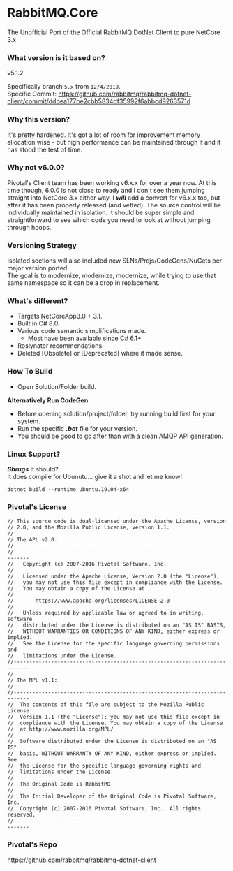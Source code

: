 # RabbitMQ.Core  
 The Unofficial Port of the Official RabbitMQ DotNet Client to pure NetCore 3.x  
 
### What version is it based on?  
v5.1.2

Specifically branch `5.x` from `12/4/2019`.  
Specific Commit: https://github.com/rabbitmq/rabbitmq-dotnet-client/commit/ddbea177be2cbb5834df35992f6abbcd9263571d

### Why this version?
It's pretty hardened. It's got a lot of room for improvement memory allocation wise - but high performance can be maintained through it and it has stood the test of time.  

### Why not v6.0.0?  
 Pivotal's Client team has been working v6.x.x for over a year now. At this time though, 6.0.0 is not close to ready and I don't see them jumping straight into NetCore 3.x either way. I ***will*** add a convert for v6.x.x too, but after it has been properly released (and vetted). The source control will be individually maintained in isolation. It should be super simple and straightforward to see which code you need to look at without jumping through hoops.  

### Versioning Strategy  
Isolated sections will also included new SLNs/Projs/CodeGens/NuGets per major version ported.    
The goal is to modernize, modernize, modernize, while trying to use that same namespace so it can be a drop in replacement.   

### What's different?  
 * Targets NetCoreApp3.0 + 3.1.  
 * Built in C# 8.0.  
 * Various code semantic simplifications made.  
   * Most have been available since C# 6.1+   
 * Roslynator recommendations.   
 * Deleted [Obsolete] or [Deprecated] where it made sense.   
 
 ### How To Build  
 * Open Solution/Folder build.
 
 **Alternatively Run CodeGen**  
 * Before opening solution/project/folder, try running build first for your system.  
 * Run the specific ***.bat*** file for your version.  
 * You should be good to go after than with a clean AMQP API generation.  
 
 ### Linux Support?
 ***Shrugs*** It should?  
 It does compile for Ubunutu... give it a shot and let me know!  
 
`dotnet build --runtime ubuntu.19.04-x64`
 
 ### Pivotal's License
 
```
// This source code is dual-licensed under the Apache License, version
// 2.0, and the Mozilla Public License, version 1.1.
//
// The APL v2.0:
//
//---------------------------------------------------------------------------
//   Copyright (c) 2007-2016 Pivotal Software, Inc.
//
//   Licensed under the Apache License, Version 2.0 (the "License");
//   you may not use this file except in compliance with the License.
//   You may obtain a copy of the License at
//
//       https://www.apache.org/licenses/LICENSE-2.0
//
//   Unless required by applicable law or agreed to in writing, software
//   distributed under the License is distributed on an "AS IS" BASIS,
//   WITHOUT WARRANTIES OR CONDITIONS OF ANY KIND, either express or implied.
//   See the License for the specific language governing permissions and
//   limitations under the License.
//---------------------------------------------------------------------------
//
// The MPL v1.1:
//
//---------------------------------------------------------------------------
//  The contents of this file are subject to the Mozilla Public License
//  Version 1.1 (the "License"); you may not use this file except in
//  compliance with the License. You may obtain a copy of the License
//  at http://www.mozilla.org/MPL/
//
//  Software distributed under the License is distributed on an "AS IS"
//  basis, WITHOUT WARRANTY OF ANY KIND, either express or implied. See
//  the License for the specific language governing rights and
//  limitations under the License.
//
//  The Original Code is RabbitMQ.
//
//  The Initial Developer of the Original Code is Pivotal Software, Inc.
//  Copyright (c) 2007-2016 Pivotal Software, Inc.  All rights reserved.
//---------------------------------------------------------------------------
```

### Pivotal's Repo

https://github.com/rabbitmq/rabbitmq-dotnet-client  
